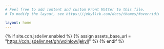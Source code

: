 ```yaml
---
# Feel free to add content and custom Front Matter to this file.
# To modify the layout, see https://jekyllrb.com/docs/themes/#overriding-theme-defaults

layout: home
---
```

{% if site.cdn.jsdelivr.enabled %}
{% assign assets_base_url = "https://cdn.jsdelivr.net/gh/wolnlow/jekyll" %}
{% endif %}
<template>
  <div class="container">
    <div class="sub0">
<!--      <logo /> -->
      <h1 class="title">
        :)
      </h1>
      <h2 class="subtitle">
        相信小米股票今年大涨40%！
      </h2>
      <div class="links">
        <a
          href="https://xueqiu.com/S/01810"
          target="_blank"
          class="button--orange"
        >
          小米集团-W(HK:01810)
        </a>
      </div>
    </div>
    <div class="sub1">37.5
  </div>
  </div>
</template>
